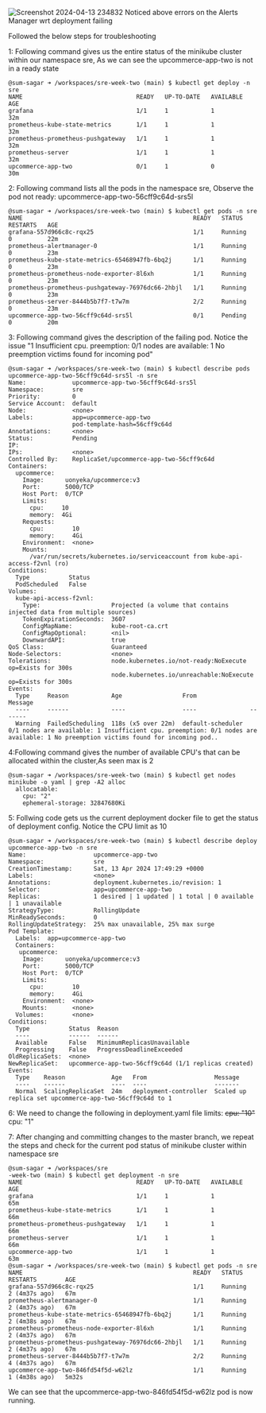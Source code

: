 ![Screenshot 2024-04-13 234832](https://github.com/sum-sagar/sre-week-two/assets/166273480/688bda4b-af01-43ed-8b0f-8a10ef20e16c)
Noticed above errors on the Alerts Manager wrt deployment failing

Followed the below steps for troubleshooting



1: Following command gives us the entire status of the minikube cluster within our namespace sre, As we can see the upcommerce-app-two is not in a ready state
```
@sum-sagar ➜ /workspaces/sre-week-two (main) $ kubectl get deploy -n sre
NAME                                READY   UP-TO-DATE   AVAILABLE   AGE
grafana                             1/1     1            1           32m
prometheus-kube-state-metrics       1/1     1            1           32m
prometheus-prometheus-pushgateway   1/1     1            1           32m
prometheus-server                   1/1     1            1           32m
upcommerce-app-two                  0/1     1            0           30m
```
2: Following command lists all the pods in the namespace sre, Observe the pod not ready: upcommerce-app-two-56cff9c64d-srs5l 
```
@sum-sagar ➜ /workspaces/sre-week-two (main) $ kubectl get pods -n sre
NAME                                                READY   STATUS    RESTARTS   AGE
grafana-557d966c8c-rqx25                            1/1     Running   0          22m
prometheus-alertmanager-0                           1/1     Running   0          23m
prometheus-kube-state-metrics-65468947fb-6bq2j      1/1     Running   0          23m
prometheus-prometheus-node-exporter-8l6xh           1/1     Running   0          23m
prometheus-prometheus-pushgateway-76976dc66-2hbjl   1/1     Running   0          23m
prometheus-server-8444b5b7f7-t7w7m                  2/2     Running   0          23m
upcommerce-app-two-56cff9c64d-srs5l                 0/1     Pending   0          20m
```

3: Following command gives the description of the failing pod. Notice the issue "1 Insufficient cpu. preemption: 0/1 nodes are available: 1 No preemption victims found for incoming pod"
```
@sum-sagar ➜ /workspaces/sre-week-two (main) $ kubectl describe pods upcommerce-app-two-56cff9c64d-srs5l -n sre
Name:             upcommerce-app-two-56cff9c64d-srs5l
Namespace:        sre
Priority:         0
Service Account:  default
Node:             <none>
Labels:           app=upcommerce-app-two
                  pod-template-hash=56cff9c64d
Annotations:      <none>
Status:           Pending
IP:               
IPs:              <none>
Controlled By:    ReplicaSet/upcommerce-app-two-56cff9c64d
Containers:
  upcommerce:
    Image:      uonyeka/upcommerce:v3
    Port:       5000/TCP
    Host Port:  0/TCP
    Limits:
      cpu:     10
      memory:  4Gi
    Requests:
      cpu:        10
      memory:     4Gi
    Environment:  <none>
    Mounts:
      /var/run/secrets/kubernetes.io/serviceaccount from kube-api-access-f2vnl (ro)
Conditions:
  Type           Status
  PodScheduled   False 
Volumes:
  kube-api-access-f2vnl:
    Type:                    Projected (a volume that contains injected data from multiple sources)
    TokenExpirationSeconds:  3607
    ConfigMapName:           kube-root-ca.crt
    ConfigMapOptional:       <nil>
    DownwardAPI:             true
QoS Class:                   Guaranteed
Node-Selectors:              <none>
Tolerations:                 node.kubernetes.io/not-ready:NoExecute op=Exists for 300s
                             node.kubernetes.io/unreachable:NoExecute op=Exists for 300s
Events:
  Type     Reason            Age                 From               Message
  ----     ------            ----                ----               -------
  Warning  FailedScheduling  118s (x5 over 22m)  default-scheduler  0/1 nodes are available: 1 Insufficient cpu. preemption: 0/1 nodes are available: 1 No preemption victims found for incoming pod..
```
4:Following command gives the number of available CPU's that can be allocated within the cluster,As seen max is 2
```
@sum-sagar ➜ /workspaces/sre-week-two (main) $ kubectl get nodes minikube -o yaml | grep -A2 alloc
  allocatable:
    cpu: "2"
    ephemeral-storage: 32847680Ki
```
5: Follwing code gets us the current deployment docker file to get the status of deployment config. Notice the CPU limit as 10
```
@sum-sagar ➜ /workspaces/sre-week-two (main) $ kubectl describe deploy upcommerce-app-two -n sre
Name:                   upcommerce-app-two
Namespace:              sre
CreationTimestamp:      Sat, 13 Apr 2024 17:49:29 +0000
Labels:                 <none>
Annotations:            deployment.kubernetes.io/revision: 1
Selector:               app=upcommerce-app-two
Replicas:               1 desired | 1 updated | 1 total | 0 available | 1 unavailable
StrategyType:           RollingUpdate
MinReadySeconds:        0
RollingUpdateStrategy:  25% max unavailable, 25% max surge
Pod Template:
  Labels:  app=upcommerce-app-two
  Containers:
   upcommerce:
    Image:      uonyeka/upcommerce:v3
    Port:       5000/TCP
    Host Port:  0/TCP
    Limits:
      cpu:        10
      memory:     4Gi
    Environment:  <none>
    Mounts:       <none>
  Volumes:        <none>
Conditions:
  Type           Status  Reason
  ----           ------  ------
  Available      False   MinimumReplicasUnavailable
  Progressing    False   ProgressDeadlineExceeded
OldReplicaSets:  <none>
NewReplicaSet:   upcommerce-app-two-56cff9c64d (1/1 replicas created)
Events:
  Type    Reason             Age   From                   Message
  ----    ------             ----  ----                   -------
  Normal  ScalingReplicaSet  24m   deployment-controller  Scaled up replica set upcommerce-app-two-56cff9c64d to 1
```

6: We need to change the following in deployment.yaml file
limits:
~~cpu: "10"~~             
  cpu: "1"

7: After changing and committing changes to the master branch, we repeat the steps and check for the current pod status of minikube cluster within namespace sre
```
@sum-sagar ➜ /workspaces/sre
-week-two (main) $ kubectl get deployment -n sre
NAME                                READY   UP-TO-DATE   AVAILABLE   AGE
grafana                             1/1     1            1           65m
prometheus-kube-state-metrics       1/1     1            1           66m
prometheus-prometheus-pushgateway   1/1     1            1           66m
prometheus-server                   1/1     1            1           66m
upcommerce-app-two                  1/1     1            1           63m
@sum-sagar ➜ /workspaces/sre-week-two (main) $ kubectl get pods -n sre
NAME                                                READY   STATUS    RESTARTS        AGE
grafana-557d966c8c-rqx25                            1/1     Running   2 (4m37s ago)   67m
prometheus-alertmanager-0                           1/1     Running   2 (4m37s ago)   67m
prometheus-kube-state-metrics-65468947fb-6bq2j      1/1     Running   2 (4m38s ago)   67m
prometheus-prometheus-node-exporter-8l6xh           1/1     Running   2 (4m37s ago)   67m
prometheus-prometheus-pushgateway-76976dc66-2hbjl   1/1     Running   2 (4m37s ago)   67m
prometheus-server-8444b5b7f7-t7w7m                  2/2     Running   4 (4m37s ago)   67m
upcommerce-app-two-846fd54f5d-w62lz                 1/1     Running   1 (4m38s ago)   5m32s
```
We can see that the upcommerce-app-two-846fd54f5d-w62lz pod is now running.
